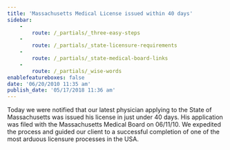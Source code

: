 ```yaml
---
title: 'Massachusetts Medical License issued within 40 days'
sidebar:
    -
        route: /_partials/_three-easy-steps
    -
        route: /_partials/_state-licensure-requirements
    -
        route: /_partials/_state-medical-board-links
    -
        route: /_partials/_wise-words
enablefeatureboxes: false
date: '06/20/2010 11:35 am'
publish_date: '05/17/2018 11:36 am'
---
```


<p>Today we were notified that our latest physician applying to the State of Massachusetts was issued his license in just under 40 days. His application was filed with the Massachusetts Medical Board on 06/11/10. We expedited the process and guided our client to a successful completion of one of the most arduous licensure processes in the USA.</p>